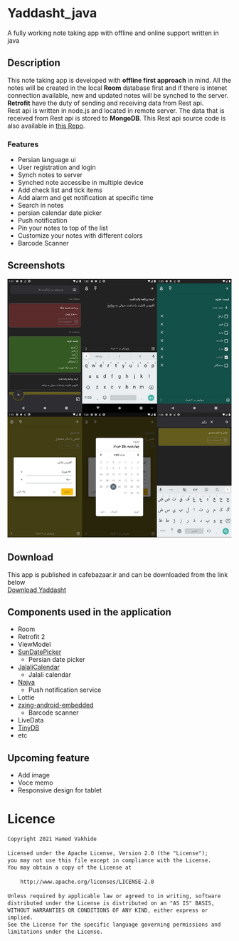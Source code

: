 # Yaddasht_java
 A fully working note taking app with offline and online support written in java

## Description 
This note taking app is developed with **offline first approach** in mind. All the notes will be created in the local **Room** database first and if there is intenet connection available, new and updated notes will be synched to the server.  
**Retrofit** have the duty of sending and receiving data from Rest api.  
Rest api is written in node.js and located in remote server. The data that is received from Rest api is stored to **MongoDB**. This Rest api source code is also available in [this Repo](www.google.com "Yaddasht Rest api").

### Features
- Persian language ui
- User registration and login
- Synch notes to server
- Synched note accessibe in multiple device
- Add check list and tick items
- Add alarm and get notification at specific time
- Search in notes
- persian calendar date picker
- Push notification 
- Pin your notes to top of the list
- Customize your notes with different colors
- Barcode Scanner

## Screenshots

<img src="/image.jpg"/>

## Download
This app is published in cafebazaar.ir and can be downloaded from the link below  
    [Download Yaddasht](https://cafebazaar.ir/app/ir.yaddasht.yaddasht)


## Components used in the application
- Room
- Retrofit 2
- ViewModel
- [SunDatePicker](https://github.com/alirezaafkar/SunDatePicker)
    - Persian date picker
- [JalaliCalendar](https://github.com/razeghi71/JalaliCalendar)
    - Jalali calendar
- [Najva](https://www.najva.com/)
    - Push notification service
- Lottie 
- [zxing-android-embedded](https://github.com/journeyapps/zxing-android-embedded)
    - Barcode scanner
- LiveData
- [TinyDB](https://github.com/kcochibili/TinyDB--Android-Shared-Preferences-Turbo)
- etc

## Upcoming feature
- Add image
- Voce memo
- Responsive design for tablet

# Licence

    Copyright 2021 Hamed Vakhide
    
    Licensed under the Apache License, Version 2.0 (the "License");
    you may not use this file except in compliance with the License.
    You may obtain a copy of the License at
    
        http://www.apache.org/licenses/LICENSE-2.0
    
    Unless required by applicable law or agreed to in writing, software
    distributed under the License is distributed on an "AS IS" BASIS,
    WITHOUT WARRANTIES OR CONDITIONS OF ANY KIND, either express or implied.
    See the License for the specific language governing permissions and
    limitations under the License.
